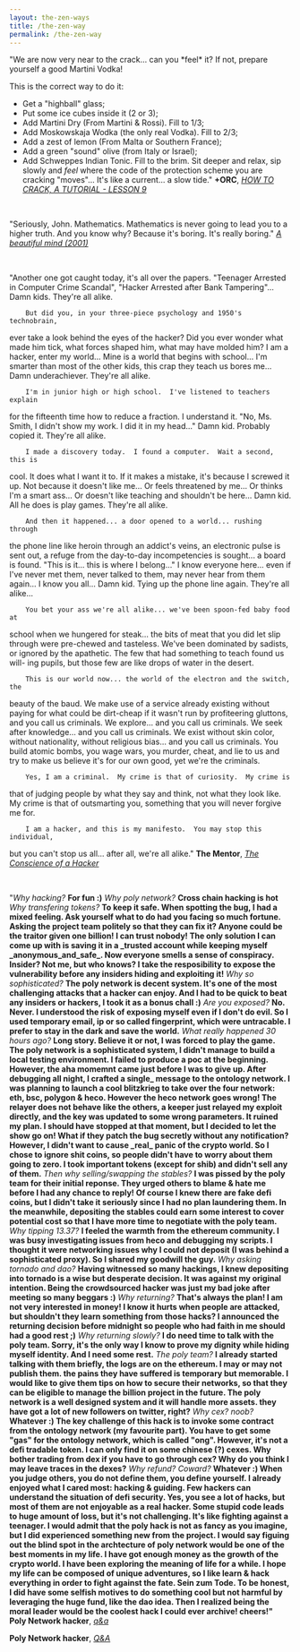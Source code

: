 ```yaml
---
layout: the-zen-ways
title: /the-zen-way
permalink: /the-zen-way
---
```


<!--<p>"now comes the graceful "zen-cracking" moment: Sit down with a dry Martini and Wodka (obviously only russian Wodka will do) and contemplate the printing of the various mutant locations. Feel, perceive, empathize! Look closely at the locations that have changed in the snap compares. Analyse, interpretate, evaluate."
<i><a href="http://www.textfiles.com/piracy/CRACKING/howto1.txt" target="_blank" rel="noopener noreferrer">+ORC, HOW TO CRACK, A TUTORIAL - LESSON 1</a></i></p>

<br>

--><p>"We are now very near to the crack... can you *feel* it? If not, prepare yourself a good Martini Vodka!
This is the correct way to do it:
 * Get a "highball" glass;
 * Put some ice cubes inside it (2 or 3);
 * Add Martini Dry (From Martini & Rossi). Fill to 1/3;
 * Add Moskowskaja Wodka (the only real Vodka). Fill to 2/3;
 * Add a zest of lemon (From Malta or Southern France);
 * Add a green "sound" olive (from Italy or Israel);
 * Add Schweppes Indian Tonic. Fill to the brim.
Sit deeper and relax, sip slowly and *feel* where the code of the protection scheme you are cracking "moves"... It's like a current... a slow tide."
<b>+ORC</b>, <i><a href="http://www.textfiles.com/piracy/CRACKING/howto1.txt" target="_blank" rel="noopener noreferrer">HOW TO CRACK, A TUTORIAL - LESSON 9</a></i></p>

<br>

<p>"Seriously, John.
Mathematics.
Mathematics is never going to lead you to a higher truth.
And you know why?
Because it's boring. It's really boring."
<i><a href="https://subslikescript.com/movie/A_Beautiful_Mind-268978#:~:text=Seriously,%20John." target="_blank" rel="noopener noreferrer">A beautiful mind (2001)</a></i></p>

<br>

<p>"Another one got caught today, it's all over the papers.  "Teenager
Arrested in Computer Crime Scandal", "Hacker Arrested after Bank Tampering"...
        Damn kids.  They're all alike.

        But did you, in your three-piece psychology and 1950's technobrain,
ever take a look behind the eyes of the hacker?  Did you ever wonder what
made him tick, what forces shaped him, what may have molded him?
        I am a hacker, enter my world...
        Mine is a world that begins with school... I'm smarter than most of
the other kids, this crap they teach us bores me...
        Damn underachiever.  They're all alike.

        I'm in junior high or high school.  I've listened to teachers explain
for the fifteenth time how to reduce a fraction.  I understand it.  "No, Ms.
Smith, I didn't show my work.  I did it in my head..."
        Damn kid.  Probably copied it.  They're all alike.

        I made a discovery today.  I found a computer.  Wait a second, this is
cool.  It does what I want it to.  If it makes a mistake, it's because I
screwed it up.  Not because it doesn't like me...
                Or feels threatened by me...
                Or thinks I'm a smart ass...
                Or doesn't like teaching and shouldn't be here...
        Damn kid.  All he does is play games.  They're all alike.

        And then it happened... a door opened to a world... rushing through
the phone line like heroin through an addict's veins, an electronic pulse is
sent out, a refuge from the day-to-day incompetencies is sought... a board is
found.
        "This is it... this is where I belong..."
        I know everyone here... even if I've never met them, never talked to
them, may never hear from them again... I know you all...
        Damn kid.  Tying up the phone line again.  They're all alike...

        You bet your ass we're all alike... we've been spoon-fed baby food at
school when we hungered for steak... the bits of meat that you did let slip
through were pre-chewed and tasteless.  We've been dominated by sadists, or
ignored by the apathetic.  The few that had something to teach found us will-
ing pupils, but those few are like drops of water in the desert.

        This is our world now... the world of the electron and the switch, the
beauty of the baud.  We make use of a service already existing without paying
for what could be dirt-cheap if it wasn't run by profiteering gluttons, and
you call us criminals.  We explore... and you call us criminals.  We seek
after knowledge... and you call us criminals.  We exist without skin color,
without nationality, without religious bias... and you call us criminals.
You build atomic bombs, you wage wars, you murder, cheat, and lie to us
and try to make us believe it's for our own good, yet we're the criminals.

        Yes, I am a criminal.  My crime is that of curiosity.  My crime is
that of judging people by what they say and think, not what they look like.
My crime is that of outsmarting you, something that you will never forgive me
for.

        I am a hacker, and this is my manifesto.  You may stop this individual,
but you can't stop us all... after all, we're all alike."
<b>The Mentor</b>, <i><a href="http://phrack.org/issues/7/3.html" target="_blank" rel="noopener noreferrer">The Conscience of a Hacker</a></i></p>

<br>

<p>"<i>Why hacking?</i>
<b>For fun :)</b> 
<i>Why poly network?</i>
<b>Cross chain hacking is hot</b>
<i>Why transfering tokens?</i>
<b>To keep it safe. When spotting the bug, I had a mixed feeling. Ask yourself what to do had you facing so much fortune. Asking the project team politely so that they can fix it? Anyone could be the traitor given one billion! I can trust nobody! The only solution I can come up with is saving it in a _trusted account while keeping myself _anonymous_and_safe_. Now everyone smells a sense of conspiracy. Insider? Not me, but who knows? I take the resposibility to expose the vulnerability before any insiders hiding and exploiting it!</b>
<i>Why so sophisticated?</i>
<b>The poly network is decent system. It's one of the most challenging attacks that a hacker can enjoy. And I had to be quick to beat any insiders or hackers, I took it as a bonus chall :)</b>
<i>Are you exposed?</i>
<b>No. Never. I understood the risk of exposing myself even if I don't do evil. So I used temporary email, ip or so called fingerprint, which were untracable. I prefer to stay in the dark and save the world.</b>
<i>What really happened 30 hours ago?</i>
<b>Long story. Believe it or not, I was forced to play the game. The poly network is a sophisticated system, I didn't manage to build a local testing environment. I failed to produce a poc at the beginning. However, the aha momemnt came just before I was to give up. After debugging all night, I crafted a single_ message to the ontology network. I was planning to launch a cool blitzkrieg to take over the four network: eth, bsc, polygon & heco. However the heco network goes wrong! The relayer does not behave like the others, a keeper just relayed my exploit directly, and the key was updated to some wrong parameters. It ruined my plan. I should have stopped at that moment, but I decided to let the show go on! What if they patch the bug secretly without any notification? However, I didn't want to cause _real_ panic of the crypto world. So I chose to ignore shit coins, so people didn't have to worry about them going to zero. I took important tokens (except for shib) and didn't sell any of them.</b>
<i>Then why selling/swapping the stables?</i>
<b>I was pissed by the poly team for their initial reponse. They urged others to blame & hate me before I had any chance to reply! Of course I knew there are fake defi coins, but I didn't take it seriously since I had no plan laundering them. In the meanwhile, depositing the stables could earn some interest to cover potential cost so that I have more time to negotiate with the poly team.</b>
<i>Why tipping 13.37?</i>
<b>I feeled the warmth from the ethereum community. I was busy investigating issues from heco and debugging my scripts. I thought it were networking issues why I could not deposit (I was behind a sophisticated proxy). So I shared my goodwill the guy.</b>
<i>Why asking tornado and dao?</i>
<b>Having witnessed so many hackings, I knew depositing into tornado is a wise but desperate decision. It was against my original intention. Being the crowdsourced hacker was just my bad joke after meeting so many beggars :)</b>
<i>Why returning?</i>
<b>That's always the plan! I am not very interested in money! I know it hurts when people are attacked, but shouldn't they learn something from those hacks? I announced the returning decision before midnight so people who had faith in me should had a good rest ;)</b>
<i>Why returning slowly?</i>
<b>I do need time to talk with the poly team. Sorry, it's the only way I know to prove my dignity while hiding myself identity. And I need some rest.</b>
<i>The poly team?</i>
<b>I already started talking with them briefly, the logs are on the ethereum. I may or may not publish them. the pains they have suffered is temporary but memorable. I would like to give them tips on how to secure their networks, so that they can be eligible to manage the billion project in the future. The poly network is a well designed system and it will handle more assets. they have got a lot of new followers on twitter, right?</b>
<i>Why cex? noob?</i>
<b>Whatever :) The key challenge of this hack is to invoke some contract from the ontology network (my favourite part). You have to get some "gas" for the ontology network, which is called "ong". However, it's not a defi tradable token. I can only find it on some chinese (?) cexes. Why bother trading from dex if you have to go through cex? Why do you think I may leave traces in the dexes?</b>
<i>Why refund? Coward?</i>
<b>Whatever :) When you judge others, you do not define them, you define yourself. I already enjoyed what I cared most: hacking & guiding. Few hackers can understand the situation of defi security. Yes, you see a lot of hacks, but most of them are not enjoyable as a real hacker. Some stupid code leads to huge amount of loss, but it's not challenging. It's like fighting against a teenager. I would admit that the poly hack is not as fancy as you imagine, but I did experienced something new from the project. I would say figuing out the blind spot in the archtecture of poly network would be one of the best moments in my life. I have got enough money as the growth of the crypto world. I have been exploring the meaning of life for a while. I hope my life can be composed of unique adventures, so I like learn & hack everything in order to fight against the fate. Sein zum Tode. To be honest, I did have some selfish motives to do something cool but not harmful by leveraging the huge fund, like the dao idea. Then I realized being the moral leader would be the coolest hack I could ever archive! cheers!"</b>
<b>Poly Network hacker</b>, <i><a href="https://twitter.com/tomrobin/status/1425487745166753794" target="_blank" rel="noopener noreferrer">q&a</a></i></p>
<b>Poly Network hacker</b>, <i><a href="https://twitter.com/tomrobin/status/1425487745166753794" target="_blank" rel="noopener noreferrer">Q&A</a></i></p>
